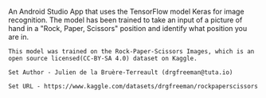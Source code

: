 An Android Studio App that uses the TensorFlow model Keras for image recognition. The model has been trained to take an input of a picture of hand in a "Rock, Paper, Scissors" position and identify what position you are in.

    This model was trained on the Rock-Paper-Scissors Images, which is an open source licensed(CC-BY-SA 4.0) dataset on Kaggle. 

    Set Author - Julien de la Bruère-Terreault (drgfreeman@tuta.io)

    Set URL - https://www.kaggle.com/datasets/drgfreeman/rockpaperscissors
